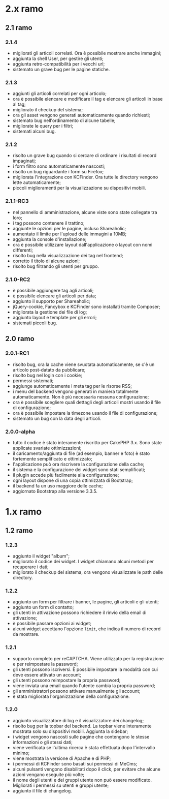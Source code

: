 # 2.x ramo
## 2.1 ramo
### 2.1.4
* migliorati gli articoli correlati. Ora è possibile mostrare anche immagini;
* aggiunta la shell User, per gestire gli utenti;
* aggiunta retro-compatibilità per i vecchi url;
* sistemato un grave bug per le pagine statiche.

### 2.1.3
* aggiunti gli articoli correlati per ogni articolo;
* ora è possibile elencare e modificare il tag e elencare gli articoli in base al tag;
* migliorato il checkup del sistema;
* ora gli asset vengono generati automaticamente quando richiesti;
* sistemato bug nell'ordinamento di alcune tabelle;
* migliorate le query per i filtri;
* sistemati alcuni bug.

### 2.1.2
* risolto un grave bug quando si cercare di ordinare i risultati di record impaginati;
* i form filtro sono automaticamente nascosti;
* risolto un bug riguardante i form su Firefox;
* migliorata l'integrazione con KCFinder. Ora tutte le directory vengono lette automaticamente;
* piccoli miglioramenti per la visualizzazione su dispositivi mobili.

### 2.1.1-RC3
* nel pannello di amministrazione, alcune viste sono state collegate tra loro;
* i tag possono contenere il trattino;
* aggiunte le opzioni per le pagine, incluso Shareaholic;
* aumentato il limite per l'upload delle immagini a 10MB;
* aggiunta la console d'installazione;
* ora è possibile utilizzare layout dall'applicazione o layout con nomi differenti;
* risolto bug nella visualizzazione dei tag nel frontend;
* corretto il titolo di alcune azioni;
* risolto bug filtrando gli utenti per gruppo.

### 2.1.0-RC2
* è possibile aggiungere tag agli articoli;
* è possibile elencare gli articoli per data;
* aggiunto il supporto per Shareaholic;
* jQuery-cookie, Fancybox e KCFinder sono installati tramite Composer;
* migliorata la gestione dei file di log;
* aggiunto layout e template per gli errori;
* sistemati piccoli bug.

## 2.0 ramo
### 2.0.1-RC1
* risolto bug, ora la cache viene svuotata automaticamente, se c'è un articolo post-datato da pubblicare;
* risolto bug nel login con i cookie;
* permessi sistemati;
* aggiunge automaticamente i meta tag per le risorse RSS;
* i menu del backend vengono generati in maniera totalmente automaticamente. Non è più necessaria nessuna configurazione;
* ora è possibile scegliere quali dettagli degli articoli mostri usando il file di configurazione;
* ora è possibile impostare la timezone usando il file di configurazione;
* sistemato un bug con la data degli articoli.

### 2.0.0-alpha
* tutto il codice è stato interamente riscritto per CakePHP 3.x. Sono state applicate svariate ottimizzazioni;
* il caricamento/aggiunta di file (ad esempio, banner e foto) è stato fortemente semplificato e ottimizzato;
* l'applicazione può ora riscrivere la configurazione della cache;
* il sistema e la configurazione dei widget sono stati semplificati;
* il plugin accede più facilmente alla configurazione;
* ogni layout dispone di una copia ottimizzata di Bootstrap;
* il backend fa un uso maggiore delle cache;
* aggiornato Bootstrap alla versione 3.3.5.

# 1.x ramo
## 1.2 ramo
### 1.2.3
* aggiunto il widget "album";
* migliorato il codice dei widget. I widget chiamano alcuni metodi per recuperare i dati;
* migliorato il checkup del sistema, ora vengono visualizzate le path delle directory.

### 1.2.2
* aggiunto un form per filtrare i banner, le pagine, gli articoli e gli utenti;
* aggiunto un form di contatto;
* gli utenti in attivazione possono richiedere il rinvio della email di attivazione;
* è possibile passare opzioni ai widget;
* alcuni widget accettano l'opzione `limit`, che indica il numero di record da mostrare.

### 1.2.1
* supporto completo per reCAPTCHA. Viene utilizzato per la registrazione e per reimpostare la password;
* gli utenti possono iscriversi. È possibile impostare la modalità con cui deve essere attivato un account;
* gli utenti possono reimpostare la propria password;
* viene inviata una email quando l'utente cambia la propria password;
* gli amministratori possono attivare manualmente gli account;
* è stata migliorata l'organizzazione della configurazione.

### 1.2.0
* aggiunto visualizzatore di log e il visualizzatore dei changelog;
* risolto bug per la topbar del backend. La topbar viene interamente mostrata solo su dispositivi mobili. Aggiunta la sidebar;
* i widget vengono nascosti sulle pagine che contengono le stesse informazioni o gli stessi dati;
* viene verificata se l'ultima ricerca è stata effettuata dopo l'intervallo minimo;
* viene mostrata la versione di Apache e di PHP;
* i permessi di KCFinder sono basati sui permessi di MeCms;
* alcuni pulsanti vengono disabilitati dopo il click, per evitare che alcune azioni vengano eseguite più volte;
* il nome degli utenti e dei gruppi utente non può essere modificato. Migliorati i permessi su utenti e gruppi utente;
* aggiunto il file di changelog.